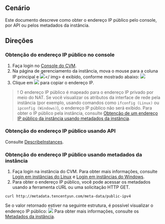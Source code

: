 ## Cenário
Este documento descreve como obter o endereço IP público pelo console, por API ou pelos metadados da instância.


## Direções

### Obtenção do endereço IP público no console
1. Faça login no [Console do CVM](https://console.cloud.tencent.com/cvm/).
2. Na página de gerenciamento da instância, mova o mouse para a coluna IP principal e <img src = "https://main.qcloudimg.com/raw/6603ab4f907562addb1c01596c6296cd.png" style = "margin: 0;"></ img> é exibido, conforme mostrado abaixo:
![](https://main.qcloudimg.com/raw/952664b0a70077ba49a031b98a57c782.png)
3. Clique em <img src="https://main.qcloudimg.com/raw/6603ab4f907562addb1c01596c6296cd.png" style="margin: 0;"> para copiar o endereço IP.	
>! O endereço IP público é mapeado para o endereço IP privado por meio do NAT. Se você visualizar os atributos da interface de rede pela instância (por exemplo, usando comandos como `ifconfig (Linux)` ou `ipconfig (Windows)`), o endereço IP público não será exibido. Para obter o IP público pela instância, consulte [Obtenção de um endereço IP público da instância usando metadados da instância](#jump).
>

### Obtenção do endereço IP público usando API
Consulte [DescribeInstances](https://intl.cloud.tencent.com/document/product/213/33258).

<span id = "jump">  </span>
### Obtenção do endereço IP público usando metadados da instância
1. Faça login na instância do CVM.
Para obter mais informações, consulte [Login em instâncias do Linux](https://intl.cloud.tencent.com/document/product/213/5436) e [Login em instâncias do Windows](https://intl.cloud.tencent.com/document/product/213/5435).
2. Para obter o endereço IP público, você pode acessar os metadados usando a ferramenta cURL ou uma solicitação HTTP GET.
```
curl http://metadata.tencentyun.com/meta-data/public-ipv4
```
Se o valor retornado estiver na seguinte estrutura, é possível visualizar o endereço IP público:
![](https://main.qcloudimg.com/raw/03f603e433b7a5da09e33a8b09d731b4.png)
Para obter mais informações, consulte os [Metadados da instância](http://intl.cloud.tencent.com/document/product/213/4934).

